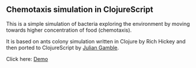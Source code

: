 ## Chemotaxis simulation in ClojureScript

This is a simple simulation of bacteria exploring the environment
by moving towards higher concentration of food (chemotaxis).

It is based on ants colony simulation written in Clojure by Rich Hickey
and then ported to ClojureScript by [Julian Gamble](https://github.com/juliangamble/clojure-conj-2014-paradigms-of-core-async/tree/950964320bbff17cdd3da7bbcae00ac85dbcd388/9.Ants-CLJS-Array-Optimised/ants-cljs).

Click here: [Demo](https://cdn.rawgit.com/replomancer/chemotaxis-cljs/master/resources/public/index.html)
